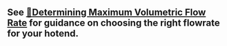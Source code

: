 ## See [:page_facing_up:Determining Maximum Volumetric Flow Rate](https://github.com/AndrewEllis93/Print-Tuning-Guide/blob/main/articles/determining_max_volumetric_flow_rate.md) for guidance on choosing the right flowrate for your hotend.